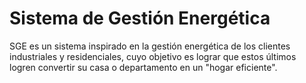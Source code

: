 # Sistema de Gestión Energética

SGE es un sistema inspirado en la gestión energética de los clientes industriales y residenciales, cuyo objetivo es lograr que estos últimos logren convertir su casa o departamento en un "hogar eficiente".
